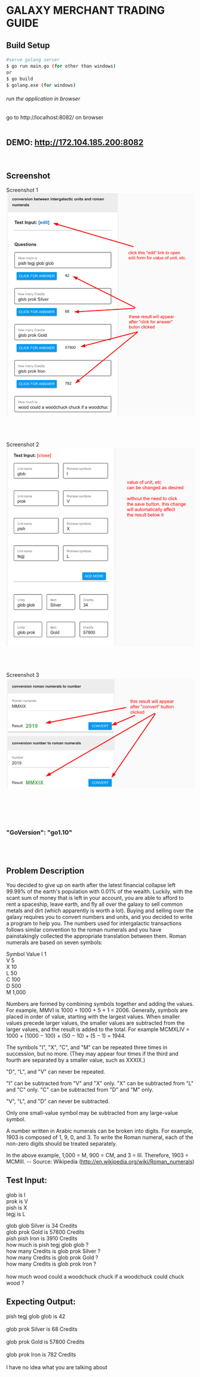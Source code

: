 # GALAXY MERCHANT TRADING GUIDE


## Build Setup

``` bash
#serve golang server
$ go run main.go (for other than windows)
or
$ go build
$ golang.exe (for windows)


```

###### run the application in browser
go to http://localhost:8082/ on browser
<br/><br/>


## DEMO: http://172.104.185.200:8082
<br/>


## Screenshot

Screenshot 1
![alt text](https://raw.githubusercontent.com/nawikart/README_IMAGES/master/galaxy/ss1.png)
<br/><br/><br/><br/>


Screenshot 2
![alt text](https://raw.githubusercontent.com/nawikart/README_IMAGES/master/galaxy/ss2.png)
<br/><br/><br/><br/>


Screenshot 3
![alt text](https://raw.githubusercontent.com/nawikart/README_IMAGES/master/galaxy/ss3.png)

<br/><br/><br/><br/>
### "GoVersion": "go1.10"

<br/><br/>
## Problem Description
You decided to give up on earth after the latest financial collapse left 99.99% of the earth's population with 0.01% of the wealth. Luckily, with the scant sum of money that is left in your account, you are able to afford to rent a spaceship, leave earth, and fly all over the galaxy to sell common metals and dirt (which apparently is worth a lot). Buying and selling over the galaxy requires you to convert numbers and units, and you decided to write a program to help you. The numbers used for intergalactic transactions follows similar convention to the roman numerals and you have painstakingly collected the appropriate translation between them. Roman numerals are based on seven symbols:

Symbol Value
I 1<br/>
V 5<br/>
X 10<br/>
L 50<br/>
C 100<br/>
D 500<br/>
M 1,000<br/>

Numbers are formed by combining symbols together and adding the values. For example, MMVI is 1000 + 1000 + 5 + 1 = 2006. Generally, symbols are placed in order of value, starting with the largest values. When smaller values precede larger values, the smaller values are subtracted from the larger values, and the result is added to the total. For example MCMXLIV = 1000 + (1000 − 100) + (50 − 10) + (5 − 1) = 1944.

The symbols "I", "X", "C", and "M" can be repeated three times in succession, but no more. (They may appear four times if the third and fourth are separated by a smaller value, such as XXXIX.)

"D", "L", and "V" can never be repeated.

"I" can be subtracted from "V" and "X" only. "X" can be subtracted from "L" and "C" only. "C" can be subtracted from "D" and "M" only.

"V", "L", and "D" can never be subtracted.

Only one small-value symbol may be subtracted from any large-value symbol.

A number written in Arabic numerals can be broken into digits. For example, 1903 is composed of 1, 9, 0, and 3. To write the Roman numeral, each of the non-zero digits should be treated separately.

In the above example, 1,000 = M, 900 = CM, and 3 = III. Therefore, 1903 = MCMIII.
-- Source: Wikipedia (http://en.wikipedia.org/wiki/Roman_numerals)
<br/>

Test Input:
-------------
glob is I<br/>
prok is V<br/>
pish is X<br/>
tegj is L<br/>

glob glob Silver is 34 Credits<br/>
glob prok Gold is 57800 Credits<br/>
pish pish Iron is 3910 Credits<br/>
how much is pish tegj glob glob ?<br/>
how many Credits is glob prok Silver ?<br/>
how many Credits is glob prok Gold ?<br/>
how many Credits is glob prok Iron ?<br/>   
how much wood could a woodchuck chuck if a woodchuck could chuck wood ?
<br/>

Expecting Output:
---------------
pish tegj glob glob is 42<br/>  
glob prok Silver is 68 Credits<br/>  
glob prok Gold is 57800 Credits<br/>  
glob prok Iron is 782 Credits<br/>  
I have no idea what you are talking about<br/>  

